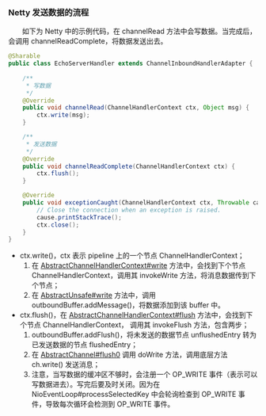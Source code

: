 ### Netty 发送数据的流程
　　如下为 Netty 中的示例代码，在 channelRead 方法中会写数据。当完成后，会调用 channelReadComplete，将数据发送出去。

```java
@Sharable
public class EchoServerHandler extends ChannelInboundHandlerAdapter {
    
    /**
     * 写数据
     */
    @Override
    public void channelRead(ChannelHandlerContext ctx, Object msg) {
        ctx.write(msg);
    }

    /**
     * 发送数据
     */
    @Override
    public void channelReadComplete(ChannelHandlerContext ctx) {
        ctx.flush();
    }

    @Override
    public void exceptionCaught(ChannelHandlerContext ctx, Throwable cause) {
        // Close the connection when an exception is raised.
        cause.printStackTrace();
        ctx.close();
    }
}
```

- ctx.write()，ctx 表示 pipeline 上的一个节点 ChannelHandlerContext；
    1. 在 [AbstractChannelHandlerContext#write](https://github.com/martin-1992/Netty-Notes/blob/master/Netty%20%E5%8F%91%E9%80%81%E6%95%B0%E6%8D%AE%E6%B5%81%E7%A8%8B/AbstractChannelHandlerContext%23write.md) 方法中，会找到下个节点 ChannelHandlerContext，调用其 invokeWrite 方法，将消息数据传到下个节点；
    2. 在 [AbstractUnsafe#write](https://github.com/martin-1992/Netty-Notes/blob/master/Netty%20%E5%8F%91%E9%80%81%E6%95%B0%E6%8D%AE%E6%B5%81%E7%A8%8B/AbstractChannel%23write.md) 方法中，调用 outboundBuffer.addMessage()，将数据添加到该 buffer 中。
- ctx.flush()，在 [AbstractChannelHandlerContext#flush](https://github.com/martin-1992/Netty-Notes/blob/master/Netty%20%E5%8F%91%E9%80%81%E6%95%B0%E6%8D%AE%E6%B5%81%E7%A8%8B/AbstractChannelHandlerContext%23flush.md) 方法中，会找到下个节点 ChannelHandlerContext， 调用其 invokeFlush 方法，包含两步；
    1. outboundBuffer.addFlush()，将未发送的数据节点 unflushedEntry 转为已发送数据的节点 flushedEntry；
    2. 在 [AbstractChannel#flush0]() 调用 doWrite 方法，调用底层方法 ch.write() 发送消息；
    3. 注意，当写数据的缓冲区不够时，会注册一个 OP_WRITE 事件（表示可以写数据进去）。写完后要及时关闭。因为在 NioEventLoop#processSelectedKey 中会轮询检查到 OP_WRITE 事件，导致每次循环会检测到 OP_WRITE 事件。
